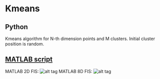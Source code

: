 # Kmeans
## Python
Kmeans algorithm for N-th dimension points and M clusters.
Initial cluster position is random.  


## [MATLAB script](https://github.com/mdczaplicki/Pythhon.Kmeans/blob/master/MATLAB/fis.m)  
MATLAB 2D FIS:
![alt tag](https://github.com/mdczaplicki/Pythhon.Kmeans/blob/master/MATLAB/2d.png)
MATLAB 8D FIS:
![alt tag](https://github.com/mdczaplicki/Pythhon.Kmeans/blob/master/MATLAB/8d.png)
